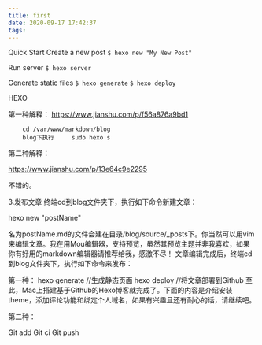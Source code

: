 ```yaml
---
title: first
date: 2020-09-17 17:42:37
tags:
---
```



Quick Start
Create a new post
        `$ hexo new "My New Post"`

Run server
        `$ hexo server`

Generate static files
        `$ hexo generate`
        `$ hexo deploy`




HEXO

第一种解释：
        https://www.jianshu.com/p/f56a876a9bd1

        cd /var/www/markdown/blog
        blog下执行     sudo hexo s

第二种解释：

https://www.jianshu.com/p/13e64c9e2295

不错的。




3.发布文章
终端cd到blog文件夹下，执行如下命令新建文章：

hexo new "postName" 

名为postName.md的文件会建在目录/blog/source/_posts下。你当然可以用vim来编辑文章。我在用Mou编辑器，支持预览，虽然其预览主题并非我喜欢，如果你有好用的markdown编辑器请推荐给我，感激不尽！
文章编辑完成后，终端cd到blog文件夹下，执行如下命令来发布：

第一种：
hexo generate                 //生成静态页面
hexo deploy                   //将文章部署到Github
至此，Mac上搭建基于Github的Hexo博客就完成了。下面的内容是介绍安装theme，添加评论功能和绑定个人域名，如果有兴趣且还有耐心的话，请继续吧。

第二种：

Git   add 
Git   ci 
Git   push 
